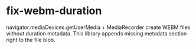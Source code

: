 # fix-webm-duration
navigator.mediaDevices.getUserMedia + MediaRecorder create WEBM files without duration metadata. This library appends missing metadata section right to the file blob.
